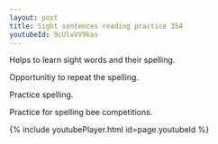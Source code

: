 ```yaml
---
layout: post
title: Sight sentences reading practice 354
youtubeId: 9cUlxVV9kas
---
```

 
 
Helps to learn sight words and their spelling.

Opportunitiy to repeat the spelling. 

Practice spelling. 
 
Practice for spelling bee competitions. 
 
{% include youtubePlayer.html id=page.youtubeId %}
 
 
